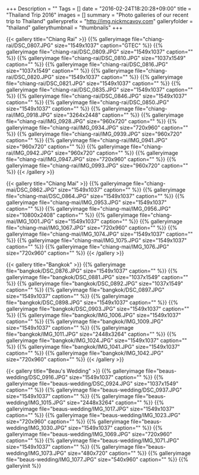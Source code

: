 +++
Description = ""
Tags = []
date = "2016-02-24T18:20:28+09:00"
title = "Thailand Trip 2016"
images = []
summary = "Photo galleries of our recent trip to Thailand"
galleryprefix = "http://img.nickmcavoy.com"
galleryfolder = "thailand"
gallerythumbnail = "thumbnails"
+++

{{< gallery title="Chiang Rai" >}}
{{% galleryimage file="chiang-rai/DSC_0807.JPG" size="1549x1037" caption="GTEC" %}}
{{% galleryimage file="chiang-rai/DSC_0809.JPG" size="1549x1037" caption="" %}}
{{% galleryimage file="chiang-rai/DSC_0810.JPG" size="1037x1549" caption="" %}}
{{% galleryimage file="chiang-rai/DSC_0816.JPG" size="1037x1549" caption="" %}}
{{% galleryimage file="chiang-rai/DSC_0820.JPG" size="1549x1037" caption="" %}}
{{% galleryimage file="chiang-rai/DSC_0821.JPG" size="1549x1037" caption="" %}}
{{% galleryimage file="chiang-rai/DSC_0835.JPG" size="1549x1037" caption="" %}}
{{% galleryimage file="chiang-rai/DSC_0846.JPG" size="1549x1037" caption="" %}}
{{% galleryimage file="chiang-rai/DSC_0850.JPG" size="1549x1037" caption="" %}}
{{% galleryimage file="chiang-rai/IMG_0918.JPG" size="3264x2448" caption="" %}}
{{% galleryimage file="chiang-rai/IMG_0928.JPG" size="960x720" caption="" %}}
{{% galleryimage file="chiang-rai/IMG_0934.JPG" size="720x960" caption="" %}}
{{% galleryimage file="chiang-rai/IMG_0939.JPG" size="960x720" caption="" %}}
{{% galleryimage file="chiang-rai/IMG_0941.JPG" size="960x720" caption="" %}}
{{% galleryimage file="chiang-rai/IMG_0942.JPG" size="960x720" caption="" %}}
{{% galleryimage file="chiang-rai/IMG_0947.JPG" size="720x960" caption="" %}}
{{% galleryimage file="chiang-rai/IMG_0993.JPG" size="960x720" caption="" %}}
{{< /gallery >}}


{{< gallery title="Chiang Mai" >}}
{{% galleryimage file="chiang-mai/DSC_0862.JPG" size="1549x1037" caption="" %}}
{{% galleryimage file="chiang-mai/DSC_0864.JPG" size="1549x1037" caption="" %}}
{{% galleryimage file="chiang-mai/IMG_0953.JPG" size="1549x1037" caption="" %}}
{{% galleryimage file="chiang-mai/IMG_0956.JPG" size="10800x2408" caption="" %}}
{{% galleryimage file="chiang-mai/IMG_1001.JPG" size="1549x1037" caption="" %}}
{{% galleryimage file="chiang-mai/IMG_1067.JPG" size="720x960" caption="" %}}
{{% galleryimage file="chiang-mai/IMG_1074.JPG" size="1549x1037" caption="" %}}
{{% galleryimage file="chiang-mai/IMG_1075.JPG" size="1549x1037" caption="" %}}
{{% galleryimage file="chiang-mai/IMG_1076.JPG" size="720x960" caption="" %}}
{{< /gallery >}}

{{< gallery title="Bangkok" >}}
{{% galleryimage file="bangkok/DSC_0876.JPG" size="1549x1037" caption="" %}}
{{% galleryimage file="bangkok/DSC_0881.JPG" size="1037x1549" caption="" %}}
{{% galleryimage file="bangkok/DSC_0892.JPG" size="1037x1549" caption="" %}}
{{% galleryimage file="bangkok/DSC_0897.JPG" size="1549x1037" caption="" %}}
{{% galleryimage file="bangkok/DSC_0898.JPG" size="1549x1037" caption="" %}}
{{% galleryimage file="bangkok/DSC_0903.JPG" size="1549x1037" caption="" %}}
{{% galleryimage file="bangkok/IMG_1006.JPG" size="1549x1037" caption="" %}}
{{% galleryimage file="bangkok/IMG_1009.JPG" size="1549x1037" caption="" %}}
{{% galleryimage file="bangkok/IMG_1011.JPG" size="2448x3264" caption="" %}}
{{% galleryimage file="bangkok/IMG_1024.JPG" size="1549x1037" caption="" %}}
{{% galleryimage file="bangkok/IMG_1041.JPG" size="1549x1037" caption="" %}}
{{% galleryimage file="bangkok/IMG_1042.JPG" size="720x960" caption="" %}}
{{< /gallery >}}

{{< gallery title="Beau's Wedding" >}}
{{% galleryimage file="beaus-wedding/DSC_0916.JPG" size="1549x1037" caption="" %}}
{{% galleryimage file="beaus-wedding/DSC_0924.JPG" size="1037x1549" caption="" %}}
{{% galleryimage file="beaus-wedding/DSC_0937.JPG" size="1549x1037" caption="" %}}
{{% galleryimage file="beaus-wedding/IMG_1015.JPG" size="2448x3264" caption="" %}}
{{% galleryimage file="beaus-wedding/IMG_1017.JPG" size="1549x1037" caption="" %}}
{{% galleryimage file="beaus-wedding/IMG_1023.JPG" size="720x960" caption="" %}}
{{% galleryimage file="beaus-wedding/IMG_1030.JPG" size="1549x1037" caption="" %}}
{{% galleryimage file="beaus-wedding/IMG_1069.JPG" size="720x960" caption="" %}}
{{% galleryimage file="beaus-wedding/IMG_1071.JPG" size="1549x1037" caption="" %}}
{{% galleryimage file="beaus-wedding/IMG_1073.JPG" size="480x720" caption="" %}}
{{% galleryimage file="beaus-wedding/IMG_1077.JPG" size="540x960" caption="" %}}
{{% galleryinit %}}
